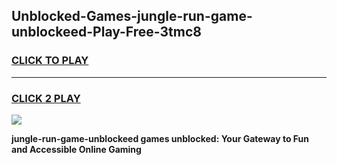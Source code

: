 
## Unblocked-Games-jungle-run-game-unblockeed-Play-Free-3tmc8
<h3>
<a href="https://premium76.site?title=jungle-run-game-unblockeed&ref=20M">CLICK TO PLAY</a></h3>
<hr>

<h3>
<a href="https://premium76.site?title=jungle-run-game-unblockeed&ref=20M">CLICK 2 PLAY</a>
  
</h3>

<a href="https://premium76.site?title=jungle-run-game-unblockeed&ref=19M"><img src="https://clearcache.store/games.png"></a>


**jungle-run-game-unblockeed games unblocked: Your Gateway to Fun and Accessible Online Gaming**
